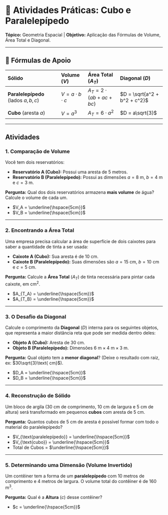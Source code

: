 # 📝 Atividades Práticas: Cubo e Paralelepípedo

**Tópico:** Geometria Espacial | **Objetivo:** Aplicação das Fórmulas de Volume, Área Total e Diagonal.

---

## 🔑 Fórmulas de Apoio

| Sólido | Volume ($V$) | Área Total ($A_T$) | Diagonal ($D$) |
| :--- | :--- | :--- | :--- |
| **Paralelepípedo** (lados $a, b, c$) | $V = a \cdot b \cdot c$ | $A_T = 2 \cdot (ab + ac + bc)$ | $D = \sqrt{a^2 + b^2 + c^2}$ |
| **Cubo** (aresta $a$) | $V = a^3$ | $A_T = 6 \cdot a^2$ | $D = a\sqrt{3}$ |

---

## Atividades

### 1. Comparação de Volume

Você tem dois reservatórios:

* **Reservatório A (Cubo):** Possui uma aresta de $5\text{ metros}$.
* **Reservatório B (Paralelepípedo):** Possui as dimensões $a=8\text{ m}$, $b=4\text{ m}$ e $c=3\text{ m}$.

**Pergunta:** Qual dos dois reservatórios armazena **mais volume** de água? Calcule o volume de cada um.

* $V_A = \underline{\hspace{5cm}}$
* $V_B = \underline{\hspace{5cm}}$

---

### 2. Encontrando a Área Total

Uma empresa precisa calcular a área de superfície de dois caixotes para saber a quantidade de tinta a ser usada:

* **Caixote A (Cubo):** Sua aresta é de $10\text{ cm}$.
* **Caixote B (Paralelepípedo):** Suas dimensões são $a=15\text{ cm}$, $b=10\text{ cm}$ e $c=5\text{ cm}$.

**Pergunta:** Calcule a **Área Total** ($A_T$) de tinta necessária para pintar cada caixote, em $\text{cm}^2$.

* $A_{T_A} = \underline{\hspace{5cm}}$
* $A_{T_B} = \underline{\hspace{5cm}}$

---

### 3. O Desafio da Diagonal

Calcule o comprimento da **Diagonal** ($D$) interna para os seguintes objetos, que representa a maior distância reta que pode ser medida dentro deles:

* **Objeto A (Cubo):** Aresta de $30\text{ cm}$.
* **Objeto B (Paralelepípedo):** Dimensões $6\text{ m} \times 4\text{ m} \times 3\text{ m}$.

**Pergunta:** Qual objeto tem a **menor diagonal**? (Deixe o resultado com raiz, ex: $30\sqrt{3}\text{ cm}$).

* $D_A = \underline{\hspace{5cm}}$
* $D_B = \underline{\hspace{5cm}}$

---

### 4. Reconstrução de Sólido

Um bloco de argila ($30\text{ cm}$ de comprimento, $10\text{ cm}$ de largura e $5\text{ cm}$ de altura) será transformado em pequenos **cubos** com aresta de $5\text{ cm}$.

**Pergunta:** Quantos cubos de $5\text{ cm}$ de aresta é possível formar com todo o material do paralelepípedo?

* $V_{\text{paralelepípedo}} = \underline{\hspace{5cm}}$
* $V_{\text{cubo}} = \underline{\hspace{5cm}}$
* Total de Cubos = $\underline{\hspace{5cm}}$

---

### 5. Determinando uma Dimensão (Volume Invertido)

Um contêiner tem a forma de um **paralelepípedo** com $10\text{ metros}$ de comprimento e $4\text{ metros}$ de largura. O volume total do contêiner é de $160\text{ m}^3$.

**Pergunta:** Qual é a **Altura** ($c$) desse contêiner?

* $c = \underline{\hspace{5cm}}$
